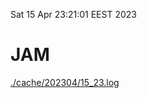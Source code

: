 Sat 15 Apr 23:21:01 EEST 2023
# JAM
<a href='./cache/202304/15_23.log'>./cache/202304/15_23.log</a>
